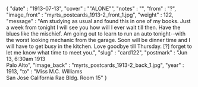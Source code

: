 {
  "date" : "1913-07-13",
  "cover" : "\"ALONE\"",
  "notes" : "",
  "from" : "?",
  "image_front" : "myrts_postcards_1913-2_front_1.jpg",
  "weight" : 122,
  "message" : "Am studying as usual and found this in one of my books. Just a week from tonight I will see you how will I ever wait till then. Have the blues like the mischief. Am going out to learn to run an auto tonight--with the worst looking mechanic from the garage. Soon will be dinner time and I will have to get busy in the kitchen. Love goodbye till Thursday. [?] forget to let me know what time to meet you.",
  "slug" : "card122",
  "postmark" : "Jun 13, 6:30am 1913<br>Palo Alto",
  "image_back" : "myrts_postcards_1913-2_back_1.jpg",
  "year" : 1913,
  "to" : "Miss M.C. Williams<br> San Jose California Rae Bldg. Room 15"
}

